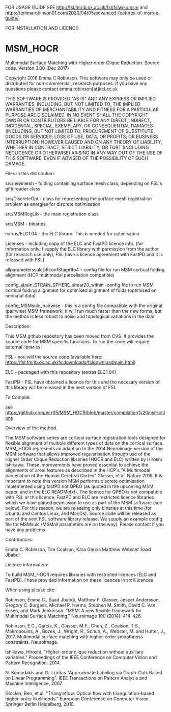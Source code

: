 FOR USAGE GUIDE SEE http://fsl.fmrib.ox.ac.uk/fsl/fslwiki/msm and https://emmarobinson01.com/2020/04/05/advanced-features-of-msm-a-guide/ 

FOR INSTALLATION AND LICENCE:

# MSM_HOCR
Multimodal Surface Matching with Higher order Clique Reduction. Source code. Version 3.00 (Dec 2017)

Copyright 2016 Emma C Robinson. This software may only be used or distributed for non-commercial, research purposes. If you have any questions please contact emma.robinson[at]kcl.ac.uk

THIS SOFTWARE IS PROVIDED "AS IS" AND ANY EXPRESS OR IMPLIED WARRANTIES, INCLUDING, BUT NOT LIMITED TO, THE IMPLIED WARRANTIES OF MERCHANTABILITY AND FITNESS FOR A PARTICULAR PURPOSE ARE DISCLAIMED. IN NO EVENT SHALL THE COPYRIGHT OWNER OR CONTRIBUTORS BE LIABLE FOR ANY DIRECT, INDIRECT, INCIDENTAL, SPECIAL, EXEMPLARY, OR CONSEQUENTIAL DAMAGES (INCLUDING, BUT NOT LIMITED TO, PROCUREMENT OF SUBSTITUTE GOODS OR SERVICES; LOSS OF USE, DATA, OR PROFITS; OR BUSINESS INTERRUPTION) HOWEVER CAUSED AND ON ANY THEORY OF LIABILITY, WHETHER IN CONTRACT, STRICT LIABILITY, OR TORT (INCLUDING NEGLIGENCE OR OTHERWISE) ARISING IN ANY WAY OUT OF THE USE OF THIS SOFTWARE, EVEN IF ADVISED OF THE POSSIBILITY OF SUCH DAMAGE.

Files in this distribution:

src/newmesh - folding containing surface mesh class, depending on FSL's gifti reader class

src/DiscreteOpt - class for representing the surface mesh registration problem as energies for discrete optimisation

src/MSMRegLib - the main registration class

src/MSM - binaries

extras/ELC1.04 - the ELC library. This is needed for optimisation

Licenses - including copy of the ELC and FastPD licence info.  (for information only; I supply the ELC library with permission from the author (for research use only), FSL have a licence agreement with FastPD and it is released with FSL)

allparameterssulcDRconfStage1to4 - config file for run MSM cortical folding alignment (HCP multimodal parcellation compatible)

config_strain_STRAIN_SPHERE_shear20_within -config file to run MSM cortical folding alignment for optimised alignment of folds (optimised on neonatal data)

config_MSMsulc_pairwise - this is a config file compatible with the original (pairwise) MSM framework. It will run much faster than the new forms, but the methos is less robust to noise and topological variations in the data

Description:

This MSM github repository has been moved from CVS. It provides the source code for MSM specific functions. To run the code will require external libraries:

FSL - you will the source code (available here: https://fsl.fmrib.ox.ac.uk/fsldownloads/fsldownloadmain.html)

ELC - packaged with this repository (extras ELC1.04)

FastPD - FSL have obtained a licence for this and the necesary version of this library will be released in the next version of FSL

To Compile:

see https://github.com/ecr05/MSM_HOCR/blob/master/compilation%20instructions

Overview of the method.

The MSM software series are cortical surface registration tools designed for flexible alignment of multiple different types of data on the cortical surface. MSM_HOCR represents an adaption to the 2014 Neuroimage version of the MSM software that allows improved regularisation through use of the Higher Order Clique Reduction libraries (HOCR and ELC) written by Hiroshi Ishikawa. These improvements have proved essential to achieve the alignments of areal features as described in the HCP's "A Multimodal parcellation of the Human Cerebral Cortex" Glasser, et al. Nature 2016. It is important to note this version MSM performs discrete optimisation implemented using fastPD not QPBO (as quoted in the upcoming MSM paper, and in the ELC READMetxt). The licence for QPBO is not compatible with FSL or this licence. FastPD and ELC are restricted licence libraries which we have gained permission to use as part of the MSM software (see below). For this reason, we are releasing only binaries at this time (for Ubuntu and Centos Linux, and MacOs). Source code will be released as part of the next FSL software library release. We supply an example config file for MSMsulc (MSMall parameters are on the way). Please contact if you have any problems

Contributors:

Emma C. Robinson, Tim Coalson, Kara Garcia Matthew Webster Saad Jbabdi,

Licence information:

To build MSM_HOCR requires libraries with restricted licences (ELC and FastPD). I have provided information on these licences in src/Licences

When using please cite:

Robinson, Emma C., Saad Jbabdi, Matthew F. Glasser, Jesper Andersson, Gregory C. Burgess, Michael P. Harms, Stephen M. Smith, David C. Van Essen, and Mark Jenkinson. "MSM: A new flexible framework for Multimodal Surface Matching." Neuroimage 100 (2014): 414-426.

Robinson, E.C., Garcia, K., Glasser, M.F., Chen, Z., Coalson, T.S., Makropoulos, A., Bozek, J., Wright, R., Schuh, A., Webster, M. and Hutter, J., 2017. Multimodal surface matching with higher-order smoothness constraints. NeuroImage.

Ishikawa, Hiroshi. "Higher-order clique reduction without auxiliary variables." Proceedings of the IEEE Conference on Computer Vision and Pattern Recognition. 2014.

N. Komodakis and G. Tziritas "Approximate Labeling via Graph-Cuts Based on Linear Programming". IEEE Transactions on Pattern Analysis and Machine Intelligence, 2007.

Glocker, Ben, et al. "Triangleflow: Optical flow with triangulation-based higher-order likelihoods." European Conference on Computer Vision. Springer Berlin Heidelberg, 2010.
